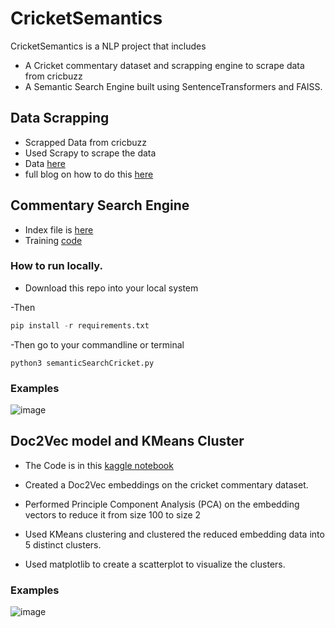 # CricketSemantics
CricketSemantics is a NLP project that includes
- A Cricket commentary dataset and scrapping engine to scrape data from cricbuzz
- A Semantic Search Engine built using SentenceTransformers and FAISS.

## Data Scrapping 

- Scrapped Data from cricbuzz 
- Used Scrapy to scrape the data
- Data [here](https://github.com/arjunprakash027/CricketSemantics/blob/main/cricket_data_scrapper/cricket_data.csv)
- full blog on how to do this [here](https://medium.com/@arjunprakash027/scrapping-cricket-data-using-scrapy-9a58d7eeb13b)

## Commentary Search Engine

- Index file is [here](https://github.com/arjunprakash027/CricketSemantics/blob/main/search_engine/cricketSemanticSearch.index)
- Training [code](https://github.com/arjunprakash027/CricketSemantics/blob/main/search_engine/semantic_engine.ipynb)

### How to run locally.

- Download this repo into your local system

-Then
 ```python
 pip install -r requirements.txt
 ```

 -Then go to your commandline or terminal
 ```shell
 python3 semanticSearchCricket.py
 ```

 ### Examples

![image](https://github.com/arjunprakash027/CricketSemantics/assets/72484657/8c4e5289-11d2-4390-ad66-901a2fd378e4)

## Doc2Vec model and KMeans Cluster

- The Code is in this [kaggle notebook](https://www.kaggle.com/code/arjunprakashrao/clustering-commentary?scriptVersionId=154350433)

- Created a Doc2Vec embeddings on the cricket commentary dataset.
- Performed Principle Component Analysis (PCA) on the embedding vectors to reduce it from size 100 to size 2
- Used KMeans clustering and clustered the reduced embedding data into 5 distinct clusters.
- Used matplotlib to create a scatterplot to visualize the clusters.

### Examples

![image](https://github.com/arjunprakash027/CricketSemantics/assets/72484657/e0ee82d9-18cf-44e9-815c-a10cbf2315af)

